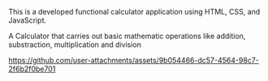 This is a developed functional calculator application using HTML, CSS, and JavaScript.

A Calculator that carries out basic mathematic operations like addition, substraction, multiplication and division


https://github.com/user-attachments/assets/9b054466-dc57-4564-98c7-2f6b2f0be701

